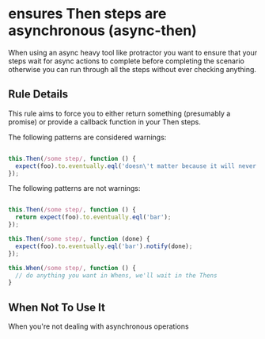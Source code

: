 # ensures Then steps are asynchronous (async-then)

When using an async heavy tool like protractor you want to ensure that your steps wait for async actions to complete before completing the scenario otherwise you can run through all the steps without ever checking anything.

## Rule Details

This rule aims to force you to either return something (presumably a promise) or provide a callback function in your Then steps.

The following patterns are considered warnings:

```js

this.Then(/some step/, function () {
  expect(foo).to.eventually.eql('doesn\'t matter because it will never be checked');
});

```

The following patterns are not warnings:

```js

this.Then(/some step/, function () {
  return expect(foo).to.eventually.eql('bar');
});

this.Then(/some step/, function (done) {
  expect(foo).to.eventually.eql('bar').notify(done);
});

this.When(/some step/, function () {
  // do anything you want in Whens, we'll wait in the Thens
}

```

## When Not To Use It

When you're not dealing with asynchronous operations
